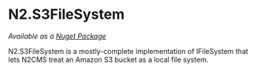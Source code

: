 # N2.S3FileSystem

_Available as a [Nuget Package](http://nuget.org/packages/N2.S3Filesystem/)_

N2.S3FileSystem is a mostly-complete implementation of IFileSystem that lets N2CMS treat an Amazon S3 bucket as a local file system. 